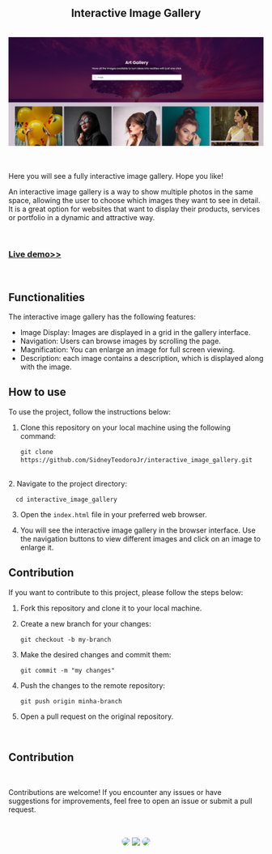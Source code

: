 <h2 align="center">Interactive Image Gallery</h2>
</br>

<div align="center">
<a href="https://sidneyteodorojr.github.io/interactive_image_gallery/" target="_blank">
<img src="https://github.com/SidneyTeodoroJr/interactive_image_gallery/blob/main/image_gallery.png" alt="Image Gallery">
</a>
</div>
</br>
</br>

<p>
 Here you will see a fully interactive image gallery. Hope you like!
</p>

<p>
 An interactive image gallery is a way to show multiple photos in the same space, allowing the user to choose which images they want to see in detail. It is a great option for websites that want to display their products, services or portfolio in a dynamic and attractive way.
</p>
</br>

<h3 align="left"><a href="https://sidneyteodorojr.github.io/interactive_image_gallery/">Live demo>></a></h3>
</br>

## Functionalities

The interactive image gallery has the following features:

- Image Display: Images are displayed in a grid in the gallery interface.
- Navigation: Users can browse images by scrolling the page.
- Magnification: You can enlarge an image for full screen viewing.
- Description: each image contains a description, which is displayed along with the image.

## How to use

To use the project, follow the instructions below:

1. Clone this repository on your local machine using the following command:
   ```shell
   git clone https://github.com/SidneyTeodoroJr/interactive_image_gallery.git

</br>
2. Navigate to the project directory:
    
      cd interactive_image_gallery


3. Open the `index.html` file in your preferred web browser.

4. You will see the interactive image gallery in the browser interface. Use the navigation buttons to view different images and click on an image to enlarge it.

## Contribution

If you want to contribute to this project, please follow the steps below:

1. Fork this repository and clone it to your local machine.

2. Create a new branch for your changes:
    ```
   git checkout -b my-branch
3. Make the desired changes and commit them:
    ```
    git commit -m "my changes"
4. Push the changes to the remote repository:
   ```
   git push origin minha-branch
5. Open a pull request on the original repository.
</br>

## Contribution
</br>

<p>
 Contributions are welcome! If you encounter any issues or have suggestions for improvements, feel free to open an issue or submit a pull request.
</p>

##
</br>

<div align="center">
<a href="https://sidney-personal-portifolio.netlify.app/"><img src="https://img.shields.io/badge/-Portifolio-%230077B5?style=for-the-badge&logo=portifolio&logoColor=white" style="border-radius: 30px" target="_blank" /></a>
<a href="https://www.instagram.com/sidneyteodoroaraujo" target="_blank"><img src="https://img.shields.io/badge/-Instagram-%23E4405F?style=for-the-badge&logo=instagram&logoColor=white" /></a>
<a href="https://www.linkedin.com/in/sidney-teodoro-4a4a8119b?lipi=urn%3Ali%3Apage%3Ad_flagship3_profile_view_base_contact_details%3B%2FevuTOiSSJS2hWGCZgtZiQ%3D%3D" target="_blank"><img src="https://img.shields.io/badge/-LinkedIn-%230077B5?style=for-the-badge&logo=linkedin&logoColor=white" style="border-radius: 30px" target="_blank"></a>
</div>
